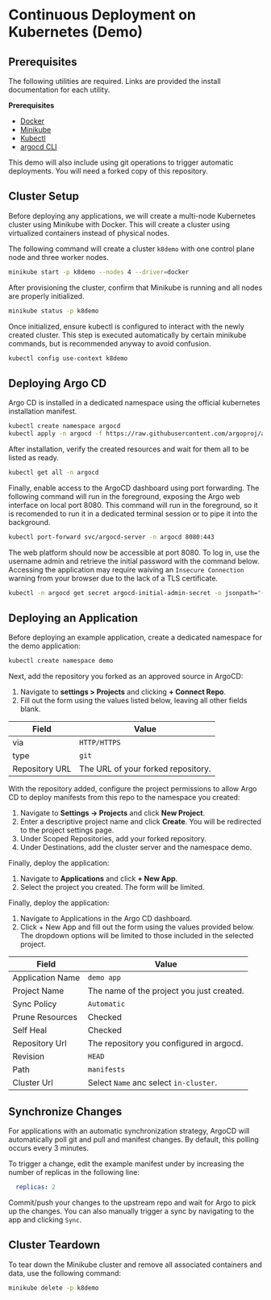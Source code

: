 # Continuous Deployment on Kubernetes (Demo)

## Prerequisites

The following utilities are required.
Links are provided the install documentation for each utility.

**Prerequisites**

- [Docker](https://docs.docker.com/engine/install/)
- [Minikube](https://minikube.sigs.k8s.io/docs/start/?arch=%2Fmacos%2Fx86-64%2Fstable%2Fbinary+download)
- [Kubectl](https://kubernetes.io/docs/tasks/tools/#kubectl)
- [argocd CLI](https://argo-cd.readthedocs.io/en/stable/cli_installation/)

This demo will also include using git operations to trigger automatic deployments.
You will need a forked copy of this repository. 

## Cluster Setup

Before deploying any applications, we will create a multi-node Kubernetes cluster using Minikube with Docker.
This will create a cluster using virtualized containers instead of physical nodes.

The following command will create a cluster `k8demo` with one control plane node and three worker nodes.

```bash
minikube start -p k8demo --nodes 4 --driver=docker
```

After provisioning the cluster, confirm that Minikube is running and all nodes are properly initialized.

```bash
minikube status -p k8demo
```

Once initialized, ensure kubectl is configured to interact with the newly created cluster.
This step is executed automatically by certain minikube commands, but is recommended anyway to avoid confusion.

```bash
kubectl config use-context k8demo
```

## Deploying Argo CD

Argo CD is installed in a dedicated namespace using the official kubernetes installation manifest.

```bash
kubectl create namespace argocd
kubectl apply -n argocd -f https://raw.githubusercontent.com/argoproj/argo-cd/stable/manifests/install.yaml
```

After installation, verify the created resources and wait for them all to be listed as ready.

```bash
kubectl get all -n argocd
```

Finally, enable access to the ArgoCD dashboard using port forwarding.
The following command will run in the foreground, exposing the Argo web interface on local port 8080.
This command will run in the foreground, so it is recomended to run it in a dedicated terminal session or
to pipe it into the background.

```bash
kubectl port-forward svc/argocd-server -n argocd 8080:443
```

The web platform should now be accessible at port 8080.
To log in, use the username admin and retrieve the initial password with the command below.
Accessing the application may require waiving an `Insecure Connection` warning from your browser due to
the lack of a TLS certificate.

```bash
kubectl -n argocd get secret argocd-initial-admin-secret -o jsonpath="{.data.password}" | base64 -d; echo
```

## Deploying an Application

Before deploying an example application, create a dedicated namespace for the demo application:

```bash
kubectl create namespace demo
```

Next, add the repository you forked as an approved source in ArgoCD:

1. Navigate to **settings > Projects** and clicking **+ Connect Repo**.
2. Fill out the form using the values listed below, leaving all other fields blank.

| Field          | Value                              |
|----------------|------------------------------------|
| via            | `HTTP/HTTPS`                       | 
| type           | `git`                              | 
| Repository URL | The URL of your forked repository. | 

With the repository added, configure the project permissions to allow Argo CD to deploy manifests from this repo to the
namespace you created:

1. Navigate to **Settings → Projects** and click **New Project**.
2. Enter a descriptive project name and click **Create**. You will be redirected to the project settings page.
3. Under Scoped Repositories, add your forked repository.
4. Under Destinations, add the cluster server and the namespace demo.

Finally, deploy the application:

1. Navigate to **Applications** and click **+ New App**.
2. Select the project you created. The
   form will be limited.

Finally, deploy the application:

1. Navigate to Applications in the Argo CD dashboard.
2. Click + New App and fill out the form using the values provided below.
   The dropdown options will be limited to those included in the selected project.

| Field            | Value                                     |
|------------------|-------------------------------------------|
| Application Name | `demo app`                                | 
| Project Name     | The name of the project you just created. | 
| Sync Policy      | `Automatic`                               | 
| Prune Resources  | Checked                                   | 
| Self Heal        | Checked                                   | 
| Repository Url   | The repository you configured in argocd.  | 
| Revision         | `HEAD`                                    | 
| Path             | `manifests`                               | 
| Cluster Url      | Select `Name` anc select `in-cluster`.    | 

## Synchronize Changes

For applications with an automatic synchronization strategy, ArgoCD will automatically poll git and pull and manifest changes.
By default, this polling occurs every 3 minutes.

To trigger a change, edit the example manifest under by increasing the number of replicas in the following line:

```yaml
  replicas: 2
```

Commit/push your changes to the upstream repo and wait for Argo to pick up the changes.
You can also manually trigger a sync by navigating to the app and clicking `Sync`.

## Cluster Teardown

To tear down the Minikube cluster and remove all associated containers and data, use the following command:

```bash
minikube delete -p k8demo
```